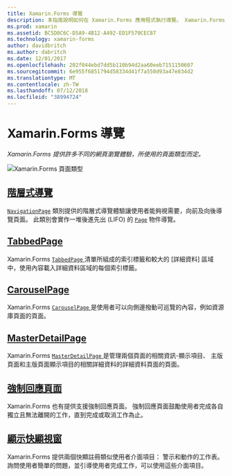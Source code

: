 ```yaml
---
title: Xamarin.Forms 導覽
description: 本指南說明如何在 Xamarin.Forms 應用程式執行導覽。 Xamarin.Forms 提供許多不同的網頁瀏覽體驗，所使用的頁面類型而定。
ms.prod: xamarin
ms.assetid: BC5D0C6C-D5A9-4B12-A492-ED1F570CEC87
ms.technology: xamarin-forms
author: davidbritch
ms.author: dabritch
ms.date: 12/01/2017
ms.openlocfilehash: 202f044ebd7dd5b110b94d2aa60eeb7151150607
ms.sourcegitcommit: 6e955f6851794d58334d41f7a550d93a47e834d2
ms.translationtype: MT
ms.contentlocale: zh-TW
ms.lasthandoff: 07/12/2018
ms.locfileid: "38994724"
---
```

# <a name="xamarinforms-navigation"></a>Xamarin.Forms 導覽

_Xamarin.Forms 提供許多不同的網頁瀏覽體驗，所使用的頁面類型而定。_

![](images/page-types.png "Xamarin.Forms 頁面類型")

## <a name="hierarchical-navigationhierarchicalmd"></a>[階層式導覽](hierarchical.md)

[`NavigationPage`](xref:Xamarin.Forms.NavigationPage) 類別提供的階層式導覽體驗讓使用者能夠視需要，向前及向後導覽頁面。 此類別會實作一堆後進先出 (LIFO) 的 [`Page`](xref:Xamarin.Forms.Page) 物件導覽。

## <a name="tabbedpagetabbed-pagemd"></a>[TabbedPage](tabbed-page.md)

Xamarin.Forms [ `TabbedPage` ](xref:Xamarin.Forms.TabbedPage)清單所組成的索引標籤和較大的 [詳細資料] 區域中，使用內容載入詳細資料區域的每個索引標籤。

## <a name="carouselpagecarousel-pagemd"></a>[CarouselPage](carousel-page.md)

Xamarin.Forms [ `CarouselPage` ](xref:Xamarin.Forms.CarouselPage)是使用者可以向側邊撥動可巡覽的內容，例如資源庫頁面的頁面。

## <a name="masterdetailpagemaster-detail-pagemd"></a>[MasterDetailPage](master-detail-page.md)

Xamarin.Forms [ `MasterDetailPage` ](xref:Xamarin.Forms.MasterDetailPage)是管理兩個頁面的相關資訊-顯示項目、 主版頁面和主版頁面顯示項目的相關詳細資料的詳細資料頁面的頁面。

## <a name="modal-pagesmodalmd"></a>[強制回應頁面](modal.md)

Xamarin.Forms 也有提供支援強制回應頁面。 強制回應頁面鼓勵使用者完成各自獨立且無法離開的工作，直到完成或取消工作為止。

## <a name="displaying-pop-upspop-upsmd"></a>[顯示快顯視窗](pop-ups.md)

Xamarin.Forms 提供兩個快顯註冊類似使用者介面項目： 警示和動作的工作表。 詢問使用者簡單的問題，並引導使用者完成工作，可以使用這些介面項目。
